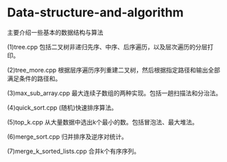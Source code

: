 # Data-structure-and-algorithm

主要介绍一些基本的数据结构与算法

(1)tree.cpp 包括二叉树非递归先序、中序、后序遍历，以及层次遍历的分层打印。

(2)tree_more.cpp 根据层序遍历序列重建二叉树，然后根据指定路径和输出全部满足条件的路径和。

(3)max_sub_array.cpp 最大连续子数组的两种实现。包括一趟扫描法和分治法。

(4)quick_sort.cpp (随机)快速排序算法。

(5)top_k.cpp 从大量数据中选出k个最小的数。包括冒泡法、最大堆法。

(6)merge_sort.cpp 归并排序及逆序对统计。

(7)merge_k_sorted_lists.cpp 合并k个有序序列。
